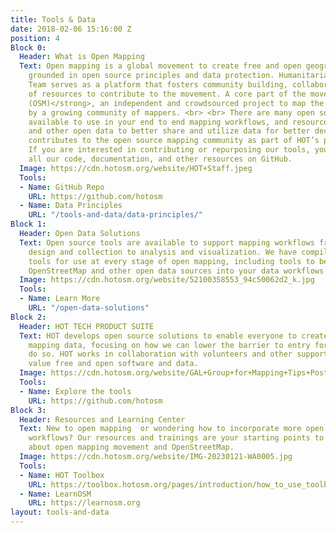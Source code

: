 ```yaml
---
title: Tools & Data
date: 2018-02-06 15:16:00 Z
position: 4
Block 0:
  Header: What is Open Mapping
  Text: Open mapping is a global movement to create free and open geographic data,
    grounded in open source principles and data protection. Humanitarian OpenStreetMap
    Team serves as a platform that fosters community building, collaboration and development
    of resources to contribute to the movement. A core part of the movement is <strong>OpenStreetMap
    (OSM)</strong>, an independent and crowdsourced project to map the world driven
    by a growing community of mappers. <br> <br> There are many open source tools
    available to use in your end to end mapping workflows, and resources to use OSM
    and other open data to better share and utilize data for better decisions. HOT
    contributes to the open source mapping community as part of HOT’s product suite.
    If you are interested in contributing or repurposing our tools, you can access
    all our code, documentation, and other resources on GitHub.
  Image: https://cdn.hotosm.org/website/HOT+Staff.jpeg
  Tools:
  - Name: GitHub Repo
    URL: https://github.com/hotosm
  - Name: Data Principles
    URL: "/tools-and-data/data-principles/"
Block 1:
  Header: Open Data Solutions
  Text: Open source tools are available to support mapping workflows from data management
    design and collection to analysis and visualization. We have compiled a list of
    tools for use at every stage of open mapping, including tools to better utilize
    OpenStreetMap and other open data sources into your data workflows.
  Image: https://cdn.hotosm.org/website/52100358553_94c50062d2_k.jpg
  Tools:
  - Name: Learn More
    URL: "/open-data-solutions"
Block 2:
  Header: HOT TECH PRODUCT SUITE
  Text: HOT develops open source solutions to enable everyone to create and use open
    mapping data, focusing on how we can lower the barrier to entry for everyone to
    do so. HOT works in collaboration with volunteers and other supporters that also
    value free and open software and data.
  Image: https://cdn.hotosm.org/website/GAL+Group+for+Mapping+Tips+Post.jpg
  Tools:
  - Name: Explore the tools
    URL: https://github.com/hotosm
Block 3:
  Header: Resources and Learning Center
  Text: New to open mapping  or wondering how to incorporate more open data into your
    workflows? Our resources and trainings are your starting points to learn more
    about open mapping movement and OpenStreetMap.
  Image: https://cdn.hotosm.org/website/IMG-20230121-WA0005.jpg
  Tools:
  - Name: HOT Toolbox
    URL: https://toolbox.hotosm.org/pages/introduction/how_to_use_toolbox/
  - Name: LearnOSM
    URL: https://learnosm.org
layout: tools-and-data
---
```



